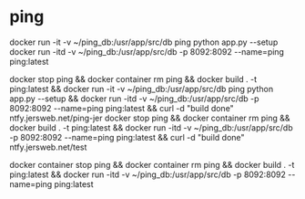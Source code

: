 # ping


docker run -it -v ~/ping_db:/usr/app/src/db ping python app.py --setup
docker run -itd -v ~/ping_db:/usr/app/src/db -p 8092:8092 --name=ping ping:latest

docker stop ping && docker container rm ping && docker build . -t ping:latest && docker run -it -v ~/ping_db:/usr/app/src/db ping python app.py --setup && docker run -itd -v ~/ping_db:/usr/app/src/db -p 8092:8092 --name=ping ping:latest  && curl -d "build done" ntfy.jersweb.net/ping-jer
docker stop ping && docker container rm ping && docker build . -t ping:latest && docker run -itd -v ~/ping_db:/usr/app/src/db -p 8092:8092 --name=ping ping:latest && curl -d "build done" ntfy.jersweb.net/test


docker container stop ping && docker container rm ping && docker build . -t ping:latest && docker run -itd -v ~/ping_db:/usr/app/src/db -p 8092:8092 --name=ping ping:latest
